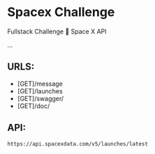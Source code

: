 <h1>Spacex Challenge</h1>
<p>Fullstack Challenge 🏅 Space X API</p>
<p>...</p>

## URLS:
- [GET]/message
- [GET]/launches
- [GET]/swagger/
- [GET]/doc/



## API:
```
https://api.spacexdata.com/v5/launches/latest
```


